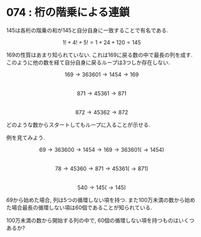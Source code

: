 # 074 : 桁の階乗による連鎖

145は各桁の階乗の和が145と自分自身に一致することで有名である.

$$1! + 4! + 5! = 1 + 24 + 120 = 145$$

169の性質はあまり知られていない. これは169に戻る数の中で最長の列を成す. このように他の数を経て自分自身に戻るループは3つしか存在しない.

$$169 → 363601 → 1454 → 169$$\
$$871 → 45361 → 871$$\
$$872 → 45362 → 872$$

どのような数からスタートしてもループに入ることが示せる.

例を見てみよう.

$$69 → 363600 → 1454 → 169 → 363601 (→ 1454)$$\
$$78 → 45360 → 871 → 45361 (→ 871)$$\
$$540 → 145 (→ 145)$$

69から始めた場合, 列は5つの循環しない項を持つ. また100万未満の数から始めた場合最長の循環しない項は60個であることが知られている.

100万未満の数から開始する列の中で, 60個の循環しない項を持つものはいくつあるか?
